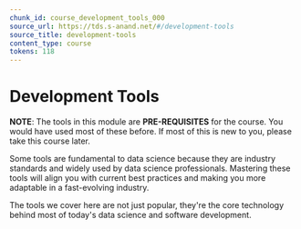 ```yaml
---
chunk_id: course_development_tools_000
source_url: https://tds.s-anand.net/#/development-tools
source_title: development-tools
content_type: course
tokens: 118
---
```


# Development Tools

**NOTE**: The tools in this module are **PRE-REQUISITES** for the course. You would have used most of these before. If most of this is new to you, please take this course later.

Some tools are fundamental to data science because they are industry standards and widely used by data science professionals. Mastering these tools will align you with current best practices and making you more adaptable in a fast-evolving industry.

The tools we cover here are not just popular, they're the core technology behind most of today's data science and software development.
